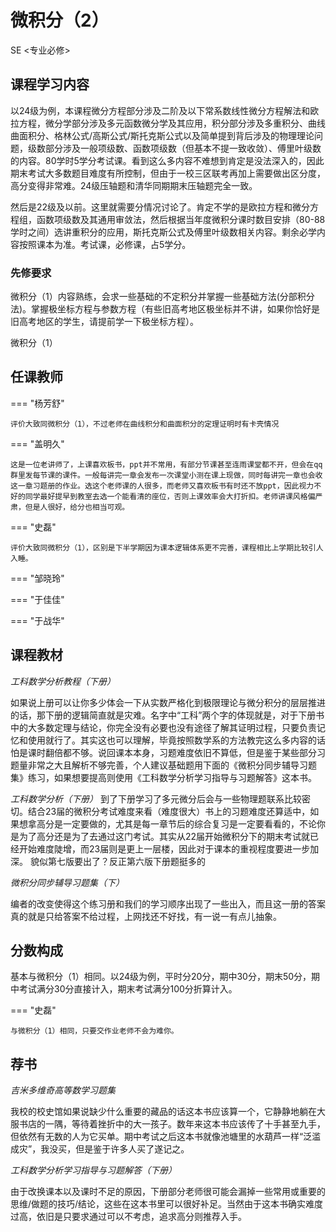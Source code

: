 # 微积分（2）
<div class="badges">
<span class="badge se-badge">SE <专业必修></span>
</div>

## 课程学习内容

以24级为例，本课程微分方程部分涉及二阶及以下常系数线性微分方程解法和欧拉方程，微分学部分涉及多元函数微分学及其应用，积分部分涉及多重积分、曲线曲面积分、格林公式/高斯公式/斯托克斯公式以及简单提到背后涉及的物理理论问题，级数部分涉及一般项级数、函数项级数（但基本不提一致收敛）、傅里叶级数的内容。80学时5学分考试课。看到这么多内容不难想到肯定是没法深入的，因此期末考试大多数题目难度有所控制，但由于一校三区联考再加上需要做出区分度，高分变得非常难。24级压轴题和清华同期期末压轴题完全一致。

然后是22级及以前。这里就需要分情况讨论了。肯定不学的是欧拉方程和微分方程组，函数项级数及其通用审敛法，然后根据当年度微积分课时数目安排（80-88学时之间）选讲重积分的应用，斯托克斯公式及傅里叶级数相关内容。剩余必学内容按照课本为准。考试课，必修课，占5学分。

### 先修要求
微积分（1）内容熟练，会求一些基础的不定积分并掌握一些基础方法(分部积分法)。掌握极坐标方程与参数方程（有些旧高考地区极坐标并不讲，如果你恰好是旧高考地区的学生，请提前学一下极坐标方程）。


微积分（1）

## 任课教师

=== "杨芳舒"

    评价大致同微积分（1），不过老师在曲线积分和曲面积分的定理证明时有卡壳情况

=== "盖明久" 

    这是一位老讲师了，上课喜欢板书，ppt并不常用，有部分节课甚至连雨课堂都不开，但会在qq群里发每节课的课件。一般每讲完一章会发布一次课堂小测在课上现做，同时每讲完一章也会收这一章习题册的作业。选这个老师课的人很多，而老师又喜欢板书有时还不放ppt，因此视力不好的同学最好提早到教室去选一个能看清的座位，否则上课效率会大打折扣。老师讲课风格偏严肃，但是人很好，给分也相当可观。

=== "史磊"

    评价大致同微积分（1），区别是下半学期因为课本逻辑体系更不完善，课程相比上学期比较引人入睡。

=== "邹晓玲"

=== "于佳佳"

=== "于战华"

## 课程教材

*工科数学分析教程（下册）*

如果说上册可以让你多少体会一下从实数严格化到极限理论与微分积分的层层推进的话，那下册的逻辑简直就是灾难。名字中“工科”两个字的体现就是，对于下册书中的大多数定理与结论，你完全没有必要也没有途径了解其证明过程，只要负责记忆和使用就行了。其实这也可以理解，毕竟按照数学系的方法教完这么多内容的话怕是课时翻倍都不够。说回课本本身，习题难度依旧不算低，但是鉴于某些部分习题量非常之大且解析不够完善，个人建议基础题用下面的《微积分同步辅导习题集》练习，如果想要提高则使用《工科数学分析学习指导与习题解答》这本书。

*工科数学分析（下册）*
到了下册学习了多元微分后会与一些物理题联系比较密切。结合23届的微积分考试难度来看（难度很大）书上的习题难度还算适中，如果想拿高分是一定要做的，尤其是每一章节后的综合复习是一定要看看的，不论你是为了高分还是为了去通过这门考试。其实从22届开始微积分下的期末考试就已经开始难度陡增，而23届则是更上一层楼，因此对于课本的重视程度要进一步加深。
貌似第七版要出了？反正第六版下册题挺多的

*微积分同步辅导习题集（下）*

编者的改变使得这个练习册和我们的学习顺序出现了一些出入，而且这一册的答案真的就是只给答案不给过程，上网找还不好找，有一说一有点儿抽象。


## 分数构成

基本与微积分（1）相同。以24级为例，平时分20分，期中30分，期末50分，期中考试满分30分直接计入，期末考试满分100分折算计入。

=== "史磊"

    与微积分（1）相同，只要交作业老师不会为难你。

## 荐书

*吉米多维奇高等数学习题集*

我校的校史馆如果说缺少什么重要的藏品的话这本书应该算一个，它静静地躺在大服书店的一隅，等待着挫折中的大一孩子。数年来这本书应该传了十手甚至九手，但依然有无数的人为它买单。期中考试之后这本书就像池塘里的水葫芦一样“泛滥成灾”，我没买，但是鉴于许多人买了遂记之。

*工科数学分析学习指导与习题解答（下册）*

由于改换课本以及课时不足的原因，下册部分老师很可能会漏掉一些常用或重要的思维/做题的技巧/结论，这些在这本书里可以很好补足。当然由于这本书确实难度过高，依旧是只要求通过可以不考虑，追求高分则推荐入手。